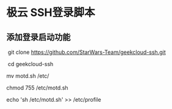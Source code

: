 # 极云 SSH登录脚本

## 添加登录启动功能
  git clone https://github.com/StarWars-Team/geekcloud-ssh.git
  
  cd geekcloud-ssh
  
  mv motd.sh /etc/
  
  chmod 755 /etc/motd.sh 
  
  echo 'sh /etc/motd.sh' >> /etc/profile
